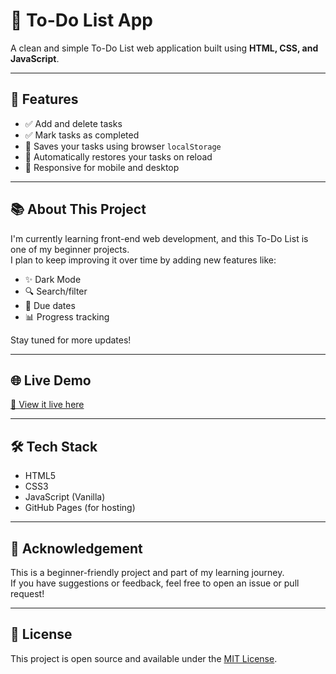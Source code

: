 # 📝 To-Do List App
A clean and simple To-Do List web application built using **HTML, CSS, and JavaScript**.

---

## 🚀 Features

- ✅ Add and delete tasks
- ✅ Mark tasks as completed
- 💾 Saves your tasks using browser `localStorage`
- 🔁 Automatically restores your tasks on reload
- 📱 Responsive for mobile and desktop

---

## 📚 About This Project

I'm currently learning front-end web development, and this To-Do List is one of my beginner projects.  
I plan to keep improving it over time by adding new features like:

- ✨ Dark Mode  
- 🔍 Search/filter  
- 📅 Due dates  
- 📊 Progress tracking

Stay tuned for more updates!

---


## 🌐 Live Demo

[🔗 View it live here](https://tanishsharma80055.github.io/todo-list-app/)

---

## 🛠 Tech Stack

- HTML5
- CSS3
- JavaScript (Vanilla)
- GitHub Pages (for hosting)

---

## 🙌 Acknowledgement

This is a beginner-friendly project and part of my learning journey.  
If you have suggestions or feedback, feel free to open an issue or pull request!

---

## 📄 License

This project is open source and available under the [MIT License](LICENSE).


